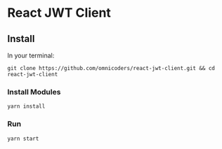 # React JWT Client

## Install
In your terminal:
```
git clone https://github.com/omnicoders/react-jwt-client.git && cd react-jwt-client
```

### Install Modules
```
yarn install
```

### Run
```
yarn start
```
